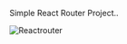 

Simple React Router Project..


![Reactrouter](https://github.com/roysajibchandra/ReactRouter/assets/93840340/e690be46-971a-4e4a-b6cc-c2fda6237300)
